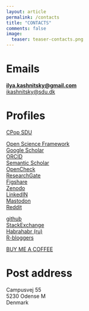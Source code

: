```yaml
---
layout: article
permalink: /contacts
title: "CONTACTS"
comments: false
image:
  teaser: teaser-contacts.png
---
```


# Emails
**ilya.kashnitsky@gmail.com**   
ikashnitsky@sdu.dk    
 
# Profiles
[CPop SDU](https://www.sdu.dk/en/forskning/forskningsenheder/samf/cpop/about_the_centre/our_people/cpop_dem/ilya_kashnitsky)   
   
[Open Science Framework](https://osf.io/n6usx)  
[Google Scholar](https://scholar.google.nl/citations?hl=en&user=tSQW1XYAAAAJ&imq=Ilya+Kashnitsky&btnA=1)   
[ORCID](http://orcid.org/0000-0003-1835-8687)  
[Semantic Scholar](https://www.semanticscholar.org/author/Ilya-Kashnitsky/11020544)   
[OpenCheck](https://opencheck.is/person/Ilya_Kashnitsky)   
[ResearchGate](http://www.researchgate.net/profile/Ilya_Kashnitsky)   
[Figshare](https://figshare.com/authors/Ilya_Kashnitsky/816969)  
[Zenodo](https://zenodo.org/search?page=1&size=20&q=ilya%20kashnitsky)  
[LinkedIN](https://www.linkedin.com/in/ikashnitsky)   
<a rel="me" href="https://fosstodon.org/@ikashnitsky">Mastodon</a>    
[Reddit](https://www.reddit.com/user/ikashnitsky)  
  
[github](https://github.com/ikashnitsky)   
[StackExchange](http://stackexchange.com/users/5892831/ilya?tab=accounts)   
[Habrahabr (ru)](http://habrahabr.ru/users/ikashnitsky/)   
[R-bloggers](https://www.r-bloggers.com/author/ilya-kashnitsky/)

[BUY ME A COFFEE](https://www.buymeacoffee.com/ikashnitsky)  

# Post address
Campusvej 55  
5230 Odense M  
Denmark 
